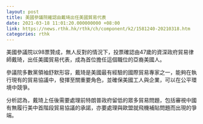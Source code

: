 ```yaml
---
layout: post
title: 美國參議院確認由戴琦出任美國貿易代表
date: 2021-03-18 11:01:20.000000000 +08:00
link: https://news.rthk.hk/rthk/ch/component/k2/1581240-20210318.htm
categories: rthk
---
```


美國參議院以98票贊成，無人反對的情況下，投票確認由47歲的資深政府貿易律師戴琦，出任美國貿易代表，成為首位擔任這個職位的亞裔美國人。

參議院多數黨領袖舒默形容，戴琦是美國最有經驗的國際貿易專家之一，能夠在執行現有的貿易協議中，發揮至關重要角色，並確保美國工人與企業，可以在公平環境中競爭。

分析認為，戴琦上任後需要處理前特朗普政府留低的眾多貿易問題，包括審視中國有無履行美中首階段貿易協議的承諾，亦要處理與歐盟就飛機補貼問題而出現的爭端。
